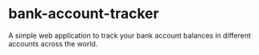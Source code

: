 # bank-account-tracker
A simple web application to track your bank account balances in different accounts across the world.
